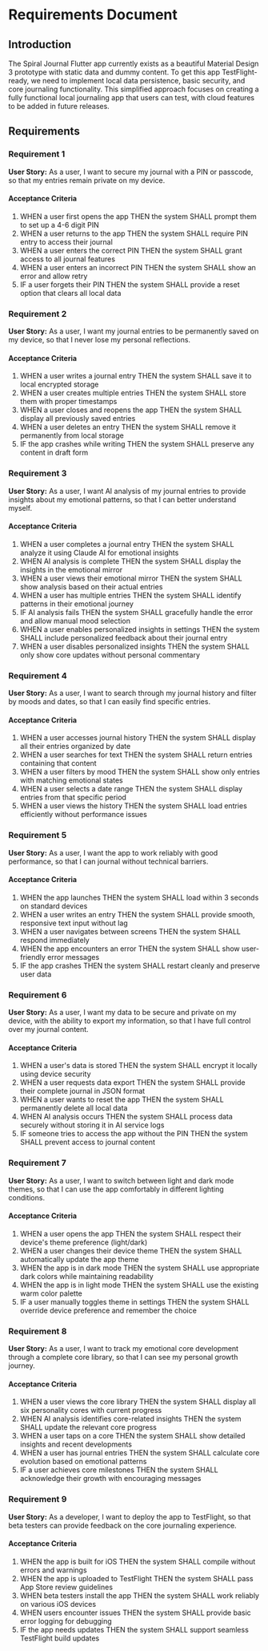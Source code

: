 # Requirements Document

## Introduction

The Spiral Journal Flutter app currently exists as a beautiful Material Design 3 prototype with static data and dummy content. To get this app TestFlight-ready, we need to implement local data persistence, basic security, and core journaling functionality. This simplified approach focuses on creating a fully functional local journaling app that users can test, with cloud features to be added in future releases.

## Requirements

### Requirement 1

**User Story:** As a user, I want to secure my journal with a PIN or passcode, so that my entries remain private on my device.

#### Acceptance Criteria

1. WHEN a user first opens the app THEN the system SHALL prompt them to set up a 4-6 digit PIN
2. WHEN a user returns to the app THEN the system SHALL require PIN entry to access their journal
3. WHEN a user enters the correct PIN THEN the system SHALL grant access to all journal features
4. WHEN a user enters an incorrect PIN THEN the system SHALL show an error and allow retry
5. IF a user forgets their PIN THEN the system SHALL provide a reset option that clears all local data

### Requirement 2

**User Story:** As a user, I want my journal entries to be permanently saved on my device, so that I never lose my personal reflections.

#### Acceptance Criteria

1. WHEN a user writes a journal entry THEN the system SHALL save it to local encrypted storage
2. WHEN a user creates multiple entries THEN the system SHALL store them with proper timestamps
3. WHEN a user closes and reopens the app THEN the system SHALL display all previously saved entries
4. WHEN a user deletes an entry THEN the system SHALL remove it permanently from local storage
5. IF the app crashes while writing THEN the system SHALL preserve any content in draft form

### Requirement 3

**User Story:** As a user, I want AI analysis of my journal entries to provide insights about my emotional patterns, so that I can better understand myself.

#### Acceptance Criteria

1. WHEN a user completes a journal entry THEN the system SHALL analyze it using Claude AI for emotional insights
2. WHEN AI analysis is complete THEN the system SHALL display the insights in the emotional mirror
3. WHEN a user views their emotional mirror THEN the system SHALL show analysis based on their actual entries
4. WHEN a user has multiple entries THEN the system SHALL identify patterns in their emotional journey
5. IF AI analysis fails THEN the system SHALL gracefully handle the error and allow manual mood selection
6. WHEN a user enables personalized insights in settings THEN the system SHALL include personalized feedback about their journal entry
7. WHEN a user disables personalized insights THEN the system SHALL only show core updates without personal commentary

### Requirement 4

**User Story:** As a user, I want to search through my journal history and filter by moods and dates, so that I can easily find specific entries.

#### Acceptance Criteria

1. WHEN a user accesses journal history THEN the system SHALL display all their entries organized by date
2. WHEN a user searches for text THEN the system SHALL return entries containing that content
3. WHEN a user filters by mood THEN the system SHALL show only entries with matching emotional states
4. WHEN a user selects a date range THEN the system SHALL display entries from that specific period
5. WHEN a user views the history THEN the system SHALL load entries efficiently without performance issues

### Requirement 5

**User Story:** As a user, I want the app to work reliably with good performance, so that I can journal without technical barriers.

#### Acceptance Criteria

1. WHEN the app launches THEN the system SHALL load within 3 seconds on standard devices
2. WHEN a user writes an entry THEN the system SHALL provide smooth, responsive text input without lag
3. WHEN a user navigates between screens THEN the system SHALL respond immediately
4. WHEN the app encounters an error THEN the system SHALL show user-friendly error messages
5. IF the app crashes THEN the system SHALL restart cleanly and preserve user data

### Requirement 6

**User Story:** As a user, I want my data to be secure and private on my device, with the ability to export my information, so that I have full control over my journal content.

#### Acceptance Criteria

1. WHEN a user's data is stored THEN the system SHALL encrypt it locally using device security
2. WHEN a user requests data export THEN the system SHALL provide their complete journal in JSON format
3. WHEN a user wants to reset the app THEN the system SHALL permanently delete all local data
4. WHEN AI analysis occurs THEN the system SHALL process data securely without storing it in AI service logs
5. IF someone tries to access the app without the PIN THEN the system SHALL prevent access to journal content

### Requirement 7

**User Story:** As a user, I want to switch between light and dark mode themes, so that I can use the app comfortably in different lighting conditions.

#### Acceptance Criteria

1. WHEN a user opens the app THEN the system SHALL respect their device's theme preference (light/dark)
2. WHEN a user changes their device theme THEN the system SHALL automatically update the app theme
3. WHEN the app is in dark mode THEN the system SHALL use appropriate dark colors while maintaining readability
4. WHEN the app is in light mode THEN the system SHALL use the existing warm color palette
5. IF a user manually toggles theme in settings THEN the system SHALL override device preference and remember the choice

### Requirement 8

**User Story:** As a user, I want to track my emotional core development through a complete core library, so that I can see my personal growth journey.

#### Acceptance Criteria

1. WHEN a user views the core library THEN the system SHALL display all six personality cores with current progress
2. WHEN AI analysis identifies core-related insights THEN the system SHALL update the relevant core progress
3. WHEN a user taps on a core THEN the system SHALL show detailed insights and recent developments
4. WHEN a user has journal entries THEN the system SHALL calculate core evolution based on emotional patterns
5. IF a user achieves core milestones THEN the system SHALL acknowledge their growth with encouraging messages

### Requirement 9

**User Story:** As a developer, I want to deploy the app to TestFlight, so that beta testers can provide feedback on the core journaling experience.

#### Acceptance Criteria

1. WHEN the app is built for iOS THEN the system SHALL compile without errors and warnings
2. WHEN the app is uploaded to TestFlight THEN the system SHALL pass App Store review guidelines
3. WHEN beta testers install the app THEN the system SHALL work reliably on various iOS devices
4. WHEN users encounter issues THEN the system SHALL provide basic error logging for debugging
5. IF the app needs updates THEN the system SHALL support seamless TestFlight build updates